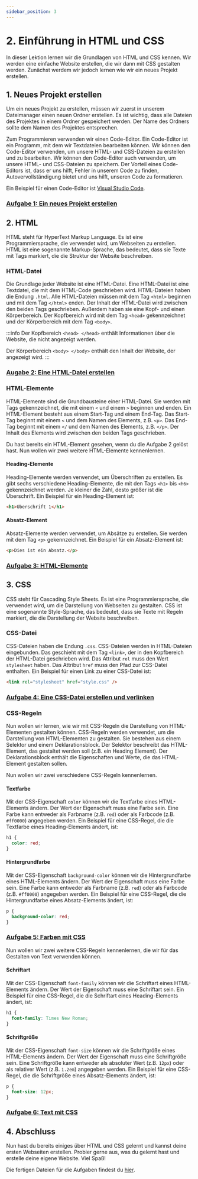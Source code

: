 ```yaml
---
sidebar_position: 3
---
```


# 2. Einführung in HTML und CSS

In dieser Lektion lernen wir die Grundlagen von HTML und CSS kennen. Wir werden eine einfache Website erstellen, die wir dann mit CSS gestalten werden. Zunächst werdem wir jedoch lernen wie wir ein neues Projekt erstellen.

## 1. Neues Projekt erstellen

Um ein neues Projekt zu erstellen, müssen wir zuerst in unserem Dateimanager einen neuen Ordner erstellen. Es ist wichtig, dass alle Dateien des Projektes in einem Ordner gespeichert werden. Der Name des Ordners sollte dem Namen des Projektes entsprechen.

Zum Programmieren verwenden wir einen Code-Editor. Ein Code-Editor ist ein Programm, mit dem wir Textdateien bearbeiten können. Wir können den Code-Editor verwenden, um unsere HTML- und CSS-Dateien zu erstellen und zu bearbeiten. Wir können den Code-Editor auch verwenden, um unsere HTML- und CSS-Dateien zu speichern. Der Vorteil eines Code-Editors ist, dass er uns hilft, Fehler in unserem Code zu finden, Autovervollständigung bietet und uns hilft, unseren Code zu formatieren.

Ein Beispiel für einen Code-Editor ist [Visual Studio Code](https://code.visualstudio.com/).

### [Aufgabe 1: Ein neues Projekt erstellen](./aufgabe-1-projekt-erstellen)

## 2. HTML

HTML steht für HyperText Markup Language. Es ist eine Programmiersprache, die verwendet wird, um Webseiten zu erstellen. HTML ist eine sogenannte Markup-Sprache, das bedeutet, dass sie Texte mit Tags markiert, die die Struktur der Website beschreiben.

### HTML-Datei

Die Grundlage jeder Website ist eine HTML-Datei. Eine HTML-Datei ist eine Textdatei, die mit dem HTML-Code geschrieben wird. HTML-Dateien haben die Endung `.html`. Alle HTML-Dateien müssen mit dem Tag `<html>` beginnen und mit dem Tag `</html>` enden. Der Inhalt der HTML-Datei wird zwischen den beiden Tags geschrieben. Außerdem haben sie eine Kopf- und einen Körperbereich. Der Kopfbereich wird mit dem Tag `<head>` gekennzeichnet und der Körperbereich mit dem Tag `<body>`.

:::info
Der Kopfbereich `<head> </head>` enthält Informationen über die Website, die nicht angezeigt werden.

Der Körperbereich `<body> </body>` enthält den Inhalt der Website, der angezeigt wird.
:::

### [Augabe 2: Eine HTML-Datei erstellen](./aufgabe-2-html-datei-erstellen)

### HTML-Elemente

HTML-Elemente sind die Grundbausteine einer HTML-Datei. Sie werden mit Tags gekennzeichnet, die mit einem `<` und einem `>` beginnen und enden. Ein HTML-Element besteht aus einem Start-Tag und einem End-Tag. Das Start-Tag beginnt mit einem `<` und dem Namen des Elements, z.B. `<p>`. Das End-Tag beginnt mit einem `</` und dem Namen des Elements, z.B. `</p>`. Der Inhalt des Elements wird zwischen den beiden Tags geschrieben.

Du hast bereits ein HTML-Element gesehen, wenn du die Aufgabe 2 gelöst hast. Nun wollen wir zwei weitere HTML-Elemente kennenlernen.

#### Heading-Elemente

Heading-Elemente werden verwendet, um Überschriften zu erstellen. Es gibt sechs verschiedene Heading-Elemente, die mit den Tags `<h1>` bis `<h6>` gekennzeichnet werden. Je kleiner die Zahl, desto größer ist die Überschrift. Ein Beispiel für ein Heading-Element ist:

```html
<h1>Überschrift 1</h1>
```

#### Absatz-Element

Absatz-Elemente werden verwendet, um Absätze zu erstellen. Sie werden mit dem Tag `<p>` gekennzeichnet. Ein Beispiel für ein Absatz-Element ist:

```html
<p>Dies ist ein Absatz.</p>
```

### [Aufgabe 3: HTML-Elemente](./aufgabe-3-html-elemente)

## 3. CSS

CSS steht für Cascading Style Sheets. Es ist eine Programmiersprache, die verwendet wird, um die Darstellung von Webseiten zu gestalten. CSS ist eine sogenannte Style-Sprache, das bedeutet, dass sie Texte mit Regeln markiert, die die Darstellung der Website beschreiben.

### CSS-Datei

CSS-Dateien haben die Endung `.css`. CSS-Dateien werden in HTML-Dateien eingebunden. Das geschieht mit dem Tag `<link>`, der in den Kopfbereich der HTML-Datei geschrieben wird. Das Attribut `rel` muss den Wert `stylesheet` haben. Das Attribut `href` muss den Pfad zur CSS-Datei enthalten. Ein Beispiel für einen Link zu einer CSS-Datei ist:

```html
<link rel="stylesheet" href="style.css" />
```

### [Aufgabe 4: Eine CSS-Datei erstellen und verlinken](./aufgabe-4-css-datei-erstellen)

### CSS-Regeln

Nun wollen wir lernen, wie wir mit CSS-Regeln die Darstellung von HTML-Elementen gestalten können. CSS-Regeln werden verwendet, um die Darstellung von HTML-Elementen zu gestalten. Sie bestehen aus einem Selektor und einem Deklarationsblock. Der Selektor beschreibt das HTML-Element, das gestaltet werden soll (z.B. ein Heading Element). Der Deklarationsblock enthält die Eigenschaften und Werte, die das HTML-Element gestalten sollen.

Nun wollen wir zwei verschiedene CSS-Regeln kennenlernen.

#### Textfarbe

Mit der CSS-Eigenschaft `color` können wir die Textfarbe eines HTML-Elements ändern. Der Wert der Eigenschaft muss eine Farbe sein. Eine Farbe kann entweder als Farbname (z.B. `red`) oder als Farbcode (z.B. `#ff0000`) angegeben werden. Ein Beispiel für eine CSS-Regel, die die Textfarbe eines Heading-Elements ändert, ist:

```css
h1 {
  color: red;
}
```

#### Hintergrundfarbe

Mit der CSS-Eigenschaft `background-color` können wir die Hintergrundfarbe eines HTML-Elements ändern. Der Wert der Eigenschaft muss eine Farbe sein. Eine Farbe kann entweder als Farbname (z.B. `red`) oder als Farbcode (z.B. `#ff0000`) angegeben werden. Ein Beispiel für eine CSS-Regel, die die Hintergrundfarbe eines Absatz-Elements ändert, ist:

```css
p {
  background-color: red;
}
```

### [Aufgabe 5: Farben mit CSS](./aufgabe-5-farben-mit-css)

Nun wollen wir zwei weitere CSS-Regeln kennenlernen, die wir für das Gestalten von Text verwenden können.

#### Schriftart

Mit der CSS-Eigenschaft `font-family` können wir die Schriftart eines HTML-Elements ändern. Der Wert der Eigenschaft muss eine Schriftart sein. Ein Beispiel für eine CSS-Regel, die die Schriftart eines Heading-Elements ändert, ist:

```css
h1 {
  font-family: Times New Roman;
}
```

#### Schriftgröße

Mit der CSS-Eigenschaft `font-size` können wir die Schriftgröße eines HTML-Elements ändern. Der Wert der Eigenschaft muss eine Schriftgröße sein. Eine Schriftgröße kann entweder als absoluter Wert (z.B. `12px`) oder als relativer Wert (z.B. `1.2em`) angegeben werden. Ein Beispiel für eine CSS-Regel, die die Schriftgröße eines Absatz-Elements ändert, ist:

```css
p {
  font-size: 12px;
}
```

### [Aufgabe 6: Text mit CSS](./aufgabe-6-text-mit-css)

## 4. Abschluss

Nun hast du bereits einiges über HTML und CSS gelernt und kannst deine ersten Webseiten erstellen. Probier gerne aus, was du gelernt hast und erstelle deine eigene Website. Viel Spaß!

Die fertigen Dateien für die Aufgaben findest du [hier](https://github.com/jantiegges/starcode_web_development_course/tree/main/2-introduction-to-html-and-css).

